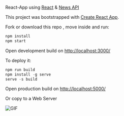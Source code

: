 React-App using [React](https://facebook.github.io/react/) & [News API](https://newsapi.org/)


This project was bootstrapped with [Create React App](https://github.com/facebookincubator/create-react-app).

Fork or download this repo , move inside and run:

```javascript
npm install
npm start
```
Open development build on [http://localhost:3000/](http://localhost:3000/)

To deploy it:

```javascript
npm run build
npm install -g serve
serve -s build
```
Open production build on [http://localhost:5000/](http://localhost:5000/)

Or copy to a Web Server

![GIF](http://i.imgur.com/yWHwHz3.gif)

